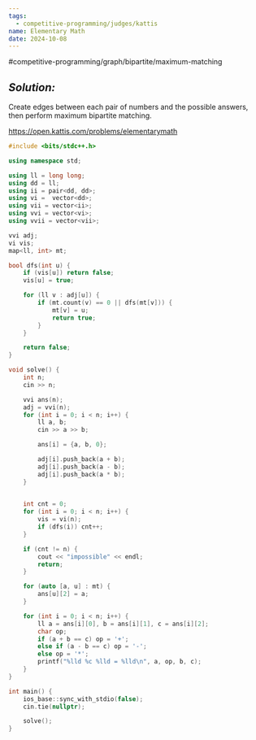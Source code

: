 ```yaml
---
tags:
  - competitive-programming/judges/kattis
name: Elementary Math
date: 2024-10-08
---
```

#competitive-programming/graph/bipartite/maximum-matching 
## _Solution:_
Create edges between each pair of numbers and the possible answers, then perform maximum bipartite matching.

https://open.kattis.com/problems/elementarymath
```cpp
#include <bits/stdc++.h>

using namespace std;

using ll = long long;
using dd = ll;
using ii = pair<dd, dd>;
using vi =  vector<dd>;
using vii = vector<ii>;
using vvi = vector<vi>;
using vvii = vector<vii>;

vvi adj;
vi vis;
map<ll, int> mt;

bool dfs(int u) {
    if (vis[u]) return false;
    vis[u] = true;

    for (ll v : adj[u]) {
        if (mt.count(v) == 0 || dfs(mt[v])) {
            mt[v] = u;
            return true;
        }
    }

    return false;
}

void solve() {
    int n;
    cin >> n;

    vvi ans(n);
    adj = vvi(n);
    for (int i = 0; i < n; i++) {
        ll a, b;
        cin >> a >> b;

        ans[i] = {a, b, 0};

        adj[i].push_back(a + b);
        adj[i].push_back(a - b);
        adj[i].push_back(a * b);
    }

    
    int cnt = 0;
    for (int i = 0; i < n; i++) {
        vis = vi(n);
        if (dfs(i)) cnt++;
    }

    if (cnt != n) {
        cout << "impossible" << endl;
        return;
    } 

    for (auto [a, u] : mt) {
        ans[u][2] = a;
    }

    for (int i = 0; i < n; i++) {
        ll a = ans[i][0], b = ans[i][1], c = ans[i][2];
        char op;
        if (a + b == c) op = '+';
        else if (a - b == c) op = '-';
        else op = '*';
        printf("%lld %c %lld = %lld\n", a, op, b, c);
    }
}

int main() {
    ios_base::sync_with_stdio(false);
    cin.tie(nullptr);

    solve();
}
```